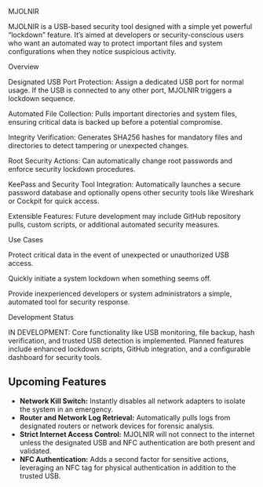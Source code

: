 MJOLNIR

MJOLNIR is a USB-based security tool designed with a simple yet powerful “lockdown” feature. It’s aimed at developers or security-conscious users who want an automated way to protect important files and system configurations when they notice suspicious activity.

Overview

Designated USB Port Protection: Assign a dedicated USB port for normal usage. If the USB is connected to any other port, MJOLNIR triggers a lockdown sequence.

Automated File Collection: Pulls important directories and system files, ensuring critical data is backed up before a potential compromise.

Integrity Verification: Generates SHA256 hashes for mandatory files and directories to detect tampering or unexpected changes.

Root Security Actions: Can automatically change root passwords and enforce security lockdown procedures.

KeePass and Security Tool Integration: Automatically launches a secure password database and optionally opens other security tools like Wireshark or Cockpit for quick access.

Extensible Features: Future development may include GitHub repository pulls, custom scripts, or additional automated security measures.

Use Cases

Protect critical data in the event of unexpected or unauthorized USB access.

Quickly initiate a system lockdown when something seems off.

Provide inexperienced developers or system administrators a simple, automated tool for security response.

Development Status

IN DEVELOPMENT: Core functionality like USB monitoring, file backup, hash verification, and trusted USB detection is implemented. Planned features include enhanced lockdown scripts, GitHub integration, and a configurable dashboard for security tools.


## Upcoming Features

- **Network Kill Switch:** Instantly disables all network adapters to isolate the system in an emergency.
- **Router and Network Log Retrieval:** Automatically pulls logs from designated routers or network devices for forensic analysis.
- **Strict Internet Access Control:** MJOLNIR will not connect to the internet unless the designated USB and NFC authentication are both present and validated.
- **NFC Authentication:** Adds a second factor for sensitive actions, leveraging an NFC tag for physical authentication in addition to the trusted USB.
